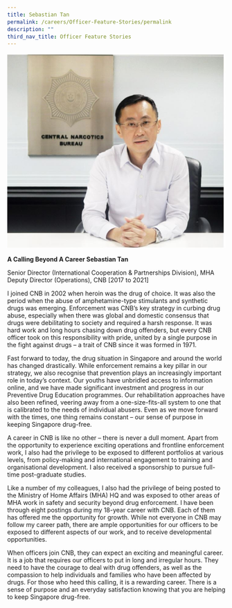 ```yaml
---
title: Sebastian Tan
permalink: /careers/Officer-Feature-Stories/permalink
description: ""
third_nav_title: Officer Feature Stories
---
```

![](/images/A%20Calling%20Beyond%20A%20Career.jpg)

**A Calling Beyond A Career
Sebastian Tan**

Senior Director (International Cooperation & Partnerships Division), MHA
Deputy Director (Operations), CNB [2017 to 2021]

I joined CNB in 2002 when heroin was the drug of choice. It was also the period when the abuse of amphetamine-type stimulants and synthetic drugs was emerging. Enforcement was CNB’s key strategy in curbing drug abuse, especially when there was global and domestic consensus that drugs were debilitating to society and required a harsh response. It was hard work and long hours chasing down drug offenders, but every CNB officer took on this responsibility with pride, united by a single purpose in the fight against drugs – a trait of CNB since it was formed in 1971.

Fast forward to today, the drug situation in Singapore and around the world has changed drastically. While enforcement remains a key pillar in our strategy, we also recognise that prevention plays an increasingly important role in today’s context. Our youths have unbridled access to information online, and we have made significant investment and progress in our Preventive Drug Education programmes. Our rehabilitation approaches have also been refined, veering away from a one-size-fits-all system to one that is calibrated to the needs of individual abusers. Even as we move forward with the times, one thing remains constant – our sense of purpose in keeping Singapore drug-free. 

A career in CNB is like no other – there is never a dull moment. Apart from the opportunity to experience exciting operations and frontline enforcement work, I also had the privilege to be exposed to different portfolios at various levels, from policy-making and international engagement to training and organisational development. I also received a sponsorship to pursue full-time post-graduate studies.

Like a number of my colleagues, I also had the privilege of being posted to the Ministry of Home Affairs (MHA) HQ and was exposed to other areas of MHA work in safety and security beyond drug enforcement. I have been through eight postings during my 18-year career with CNB. Each of them has offered me the opportunity for growth. While not everyone in CNB may follow my career path, there are ample opportunities for our officers to be exposed to different aspects of our work, and to receive developmental opportunities.

When officers join CNB, they can expect an exciting and meaningful career. It is a job that requires our officers to put in long and irregular hours. They need to have the courage to deal with drug offenders, as well as the compassion to help individuals and families who have been affected by drugs. For those who heed this calling, it is a rewarding career. There is a sense of purpose and an everyday satisfaction knowing that you are helping to keep Singapore drug-free.